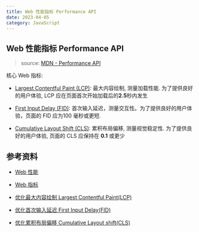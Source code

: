 ```yaml
---
title: Web 性能指标 Performance API
date: 2023-04-05
category: JavaScript
---
```


## Web 性能指标 Performance API

> source: [MDN - Performance API](https://developer.mozilla.org/zh-CN/docs/Web/API/Performance_API)

核心 Web 指标:

- [Largest Contentful Paint (LCP)](https://web.dev/lcp/): 最大内容绘制, 测量加载性能. 为了提供良好的用户体验, LCP 应在页面首次开始加载后的**2.5**秒内发生

- [First Input Delay (FID)](https://web.dev/fid/): 首次输入延迟，测量交互性。为了提供良好的用户体验，页面的 FID 应为100 毫秒或更短.

- [Cumulative Layout Shift (CLS)](https://web.dev/cls/): 累积布局偏移, 测量视觉稳定性. 为了提供良好的用户体验, 页面的 CLS 应保持在 **0.1** 或更少

<!-- 常用性能计算公式:

这些指标可以通过 Web Performance API 中的 Performance Timing 接口和 Performance Observer 接口来获取。其中，Performance Timing 接口提供了浏览器加载页面的各个阶段的时间戳，而 Performance Observer 接口则允许我们观察页面中的资源加载、DOM 渲染等事件，并计算相应的性能指标。

> const t = performance.timing

| 指标 | 备注 | 计算公式
| :- | :- | :-
| 白屏时间(Time to First Paint, TTFP) | 页面开始加载到页面开始有内容呈现的时间 | `t.domLoading - t.navigationStart`
| 首屏时间(Time to First Screen, TTFS) | 页面开始加载到首屏内容全部呈现的时间 | `t.domContentLoadedEventEnd - t.navigationStart`
| 页面完全加载时间(Fully Loaded Time, FLT) | 从页面开始加载到页面所有资源都加载完成的时间 | `t.loadEventEnd - t.navigationStart`
| DNS 查询时间 | 完成 DNS 查询所需的时间 | `t.domainLookupEnd - t.domainLookupStart`
| TCP 连接时间 | 完成 TCP 连接所需的时间 | `t.connectEnd - t.connectStart`
| SSL 安全连接时间 | 完成 SSL 安全连接所需的时间 | `t.connectEnd - t.secureConnectionStart`
| TTFB 时间 | 从发送请求到收到服务器响应的第一个字节所需的时间 | `t.responseStart - t.requestStart`
| 页面加载时间(Page Load Time, PLT)| 从页面开始加载到页面所有资源加载完成且 DOM 渲染完成的时间 | `-`
| 可交互时间(Time to Interactive, TTI) | 从页面开始加载到页面变得可交互的时间 | `-`
| 首次输入延迟(First Input Delay, FID) | 从用户首次与页面交互到页面响应交互的时间 | `-`
| 总下载时间(Total Download Time, TDT) | 从页面开始加载到所有资源下载完成的时间 | `-` -->

## 参考资料

- [Web 性能](https://developer.mozilla.org/zh-CN/docs/Web/Performance)

- [Web 指标](https://web.dev/i18n/zh/vitals/)

- [优化最大内容绘制 Largest Contentful Paint(LCP)](https://web.dev/i18n/zh/optimize-lcp/)

- [优化首次输入延迟 First Input Delay(FID)](https://web.dev/i18n/zh/optimize-fid/)

- [优化累积布局偏移 Cumulative Layout shift(CLS)](https://web.dev/i18n/zh/optimize-cls/)



